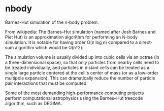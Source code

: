 # nbody

Barnes-Hut simulation of the n-body problem.

From wikipedia:
The Barnes–Hut simulation (named after Josh Barnes and Piet Hut) is an approximation algorithm for performing an N-body simulation. It is notable for having order O(n log n) compared to a direct-sum algorithm which would be O(n^2).

The simulation volume is usually divided up into cubic cells via an octree (in a three-dimensional space), so that only particles from nearby cells need to be treated individually, and particles in distant cells can be treated as a single large particle centered at the cell's center of mass (or as a low-order multipole expansion). This can dramatically reduce the number of particle pair interactions that must be computed.

Some of the most demanding high-performance computing projects perform computational astrophysics using the Barnes–Hut treecode algorithm, such as DEGIMA.